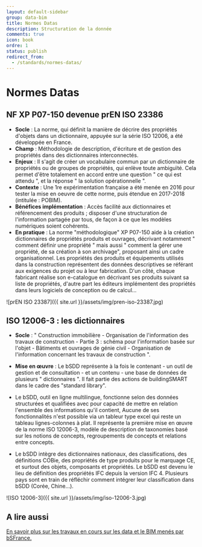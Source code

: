 ```yaml
---
layout: default-sidebar
group: data-bim
title: Normes Datas
description: Structuration de la donnée
comments: true
icon: book
ordre: 1
status: publish
redirect_from:
  - /standards/normes-datas/
---
```


# Normes Datas

## NF XP P07-150 devenue prEN ISO 23386

-	**Socle** : La norme, qui définit la manière de décrire des propriétés d'objets dans un dictionnaire, appuyée sur la série ISO 12006, a été développée en France. 
-	**Champ** : Méthodologie de description, d'écriture et de gestion des propriétés dans des dictionnaires interconnectés.
-	**Enjeux** : Il s'agit de créer un vocabulaire commun par un dictionnaire de propriétés ou de groupes de propriétés, qui enlève toute ambiguïté. Cela permet d'être totalement en accord entre une question " ce qui est attendu ", et la réponse " la solution opérationnelle ".
-	**Contexte** : Une 1re expérimentation française a été menée en 2016 pour tester la mise en oeuvre de cette norme, puis étendue en 2017-2018 (intitulée : POBIM).
-	**Bénéfices implémentation** : Accès facilité aux dictionnaires et référencement des produits ; disposer d'une structuration de l'information partagée par tous, de façon à ce que les modèles numériques soient cohérents.
-	**En pratique** : La norme "méthodologique" XP P07-150 aide à la création dictionnaires de propriétés produits et ouvrages, décrivant notamment " comment définir une propriété " mais aussi " comment la gérer une propriété, de sa création à son archivage", proposant ainsi un cadre organisationnel. Les propriétés des produits et équipements utilisés dans la construction représentent des données descriptives se référant aux exigences du projet ou à leur fabrication.  D'un côté, chaque fabricant réalise son e-catalogue en décrivant ses produits suivant sa liste de propriétés, d'autre part les éditeurs implémentent des propriétés dans leurs logiciels de conception ou de calcul...

![prEN ISO 23387]({{ site.url }}/assets/img/pren-iso-23387.jpg)

## ISO 12006-3 : les dictionnaires

-	**Socle** : " Construction immobilière - Organisation de l'information des travaux de construction - Partie 3 : schéma pour l'information basée sur l'objet - Bâtiments et ouvrages de génie civil - Organisation de l'information concernant les travaux de construction ".
- **Mise en œuvre** : Le bSDD représente à la fois le contenant - un outil de gestion et de consultation - et un contenu - une base de données de plusieurs " dictionnaires ". Il fait partie des actions de buildingSMART dans le cadre des "standard library".

-	Le bSDD, outil en ligne multilingue, fonctionne selon des données structurées et qualifiées avec pour capacité de mettre en relation l'ensemble des informations qu'il contient, Aucune de ses fonctionnalités n'est possible via un tableur type excel qui reste un tableau lignes-colonnes à plat. Il représente la première mise en œuvre de la norme ISO 12006-3, modèle de description de taxonomies basé sur les notions de concepts, regroupements de concepts et relations entre concepts.
-	Le bSDD intègre des dictionnaires nationaux, des classifications, des définitions COBie, des propriétés de type produits pour le marquage CE, et surtout des objets, composants et propriétés. Le bSDD est devenu le lieu de définition des propriétés IFC depuis la version IFC 4. Plusieurs pays sont en train de réfléchir comment intégrer leur classification dans bSDD (Corée, Chine…).

![ISO 12006-3]({{ site.url }}/assets/img/iso-12006-3.jpg)

## A lire aussi

[En savoir plus sur les travaux en cours sur les data et le BIM menés par bSFrance.](http://www.buildingsmartfrance-mediaconstruct.fr/actions/travaux-open-bim)
